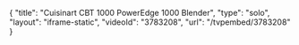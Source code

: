 {
    "title": "Cuisinart CBT 1000 PowerEdge 1000 Blender",
    "type": "solo",
    "layout": "iframe-static",
    "videoId": "3783208",
    "url": "\/tvpembed\/3783208"
}